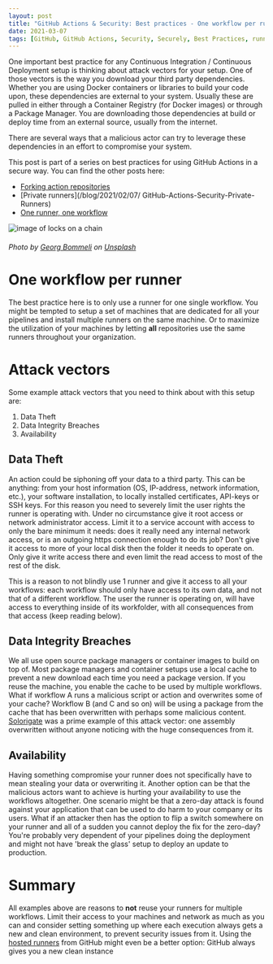 ```yaml
---
layout: post
title: "GitHub Actions & Security: Best practices - One workflow per runner"
date: 2021-03-07
tags: [GitHub, GitHub Actions, Security, Securely, Best Practices, runner, workflow]
---
```


One important best practice for any Continuous Integration / Continuous Deployment setup is thinking about attack vectors for your setup. One of those vectors is the way you download your third party dependencies. Whether you are using Docker containers or libraries to build your code upon, these dependencies are external to your system. Usually these are pulled in either through a Container Registry (for Docker images) or through a Package Manager. You are downloading those dependencies at build or deploy time from an external source, usually from the internet. 

There are several ways that a malicious actor can try to leverage these dependencies in an effort to compromise your system.

This post is part of a series on best practices for using GitHub Actions in a secure way. You can find the other posts here:
* [Forking action repositories](/blog/2021/02/06/GitHub-Actions-Forking-Repositories)
* [Private runners](/blog/2021/02/07/
GitHub-Actions-Security-Private-Runners)
* [One runner, one workflow](/blog/2021/03/07/GitHub-Actions-one-workflow-per-runner)

![image of locks on a chain](/images/20210307/georg-bommeli-ybtUqjybcjE-unsplash.jpg)
###### <span>Photo by <a href="https://unsplash.com/@calina?utm_source=unsplash&amp;utm_medium=referral&amp;utm_content=creditCopyText">Georg Bommeli</a> on <a href="https://unsplash.com/?utm_source=unsplash&amp;utm_medium=referral&amp;utm_content=creditCopyText">Unsplash</a></span>

# One workflow per runner
The best practice here is to only use a runner for one single workflow. You might be tempted to setup a set of machines that are dedicated for all your pipelines and install multiple runners on the same machine. Or to maximize the utilization of your machines by letting **all** repositories use the same runners throughout your organization.

# Attack vectors
Some example attack vectors that you need to think about with this setup are:

1. Data Theft
2. Data Integrity Breaches
3. Availability

## Data Theft
An action could be siphoning off your data to a third party. This can be anything: from your host information (OS, IP-address, network information, etc.), your software installation, to locally installed certificates, API-keys or SSH keys. For this reason you need to severely limit the user rights the runner is operating with. Under no circumstance give it root access or network administrator access. Limit it to a service account with access to only the bare minimum it needs: does it really need any internal network access, or is an outgoing https connection enough to do its job? Don't give it access to more of your local disk then the folder it needs to operate on. Only give it write access there and even limit the read access to most of the rest of the disk. 

This is a reason to not blindly use 1 runner and give it access to all your workflows: each workflow should only have access to its own data, and not that of a different workflow. The user the runner is operating on, will have access to everything inside of its workfolder, with all consequences from that access (keep reading below).

## Data Integrity Breaches
We all use open source package managers or container images to build on top of. Most package managers and container setups use a local cache to prevent a new download each time you need a package version. If you reuse the machine, you enable the cache to be used by multiple workflows. What if workflow A runs a malicious script or action and overwrites some of your cache? Workflow B (and C and so on) will be using a package from the cache that has been overwritten with perhaps some malicious content. [Solorigate](http://xpir.it/Solorigate) was a prime example of this attack vector: one assembly overwritten without anyone noticing with the huge consequences from it.

## Availability
Having something compromise your runner does not specifically have to mean stealing your data or overwriting it. Another option can be that the malicious actors want to achieve is hurting your availability to use the workflows altogether. One scenario might be that a zero-day attack is found against your application that can be used to do harm to your company or its users. What if an attacker then has the option to flip a switch somewhere on your runner and all of a sudden you cannot deploy the fix for the zero-day? You're probably very dependent of your pipelines doing the deployment and might not have 'break the glass' setup to deploy an update to production. 

# Summary
All examples above are reasons to **not** reuse your runners for multiple workflows. Limit their access to your machines and network as much as you can and consider setting something up where each execution always gets a new and clean environment, to prevent security issues from it. Using the [hosted runners](https://docs.github.com/en/actions/using-github-hosted-runners/about-github-hosted-runners) from GitHub might even be a better option: GitHub always gives you a new clean instance
